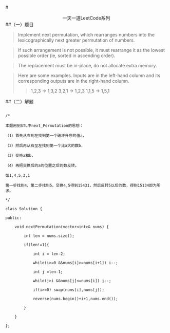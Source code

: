 #<center>一天一道LeetCode系列</center>
##（一）题目
>Implement next permutation, which rearranges numbers into the lexicographically next greater permutation of numbers.

>If such arrangement is not possible, it must rearrange it as the lowest possible order (ie, sorted in ascending order).

>The replacement must be in-place, do not allocate extra memory.

>Here are some examples. Inputs are in the left-hand column and its corresponding outputs are in the right-hand column.
>>1,2,3 → 1,3,2
3,2,1 → 1,2,3
1,1,5 → 1,5,1

##（二）解题

```

/*

本题用到STL中next_Permutation的思想：

（1）首先从右到左找到第一个破坏升序的值a，

（2）然后再从右至左找到第一个比a大的数b，

（3）交换a和b，

（4）再把交换后的a的位置之后的数反转。

如1,4,5,3,1

第一步找到4，第二步找到5，交换4,5得到15431，然后反转5以后的数，得到15134即为所求。

*/

class Solution {

public:

    void nextPermutation(vector<int>& nums) {

        int len = nums.size();

        if(len!=1){

            int i = len-2;

            while(i>=0 &&nums[i]>=nums[i+1]) i--;

            int j =len-1;

            while(j>i &&nums[j]<=nums[i]) j--;

            if(i>=0) swap(nums[i],nums[j]);

            reverse(nums.begin()+i+1,nums.end());

        }

    }

};

```